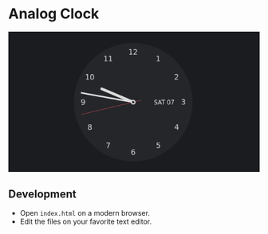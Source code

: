 # Analog Clock

<div style="text-align: center">
    <img src="./screenshot.png"/>
</div>

## Development

- Open `index.html` on a modern browser.
- Edit the files on your favorite text editor.
